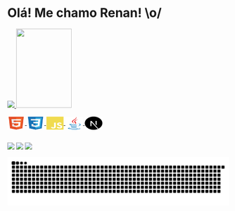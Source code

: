 <h1>Olá! Me chamo Renan! \o/</h1>

 <div>
  <a href="https://github.com/marshmll">
  <img width:"50%" height="180em" src="https://github-readme-stats.vercel.app/api?username=marshmll&show_icons=true&theme=radical&include_all_commits=true&count_private=true"/>
  <img width="50%" height="180em" src="https://github-readme-stats.vercel.app/api/top-langs/?username=marshmll&layout=compact&langs_count=7&theme=radical"/>
</div>
  
 <div style="display: inline_block"><br>
  <img align="center" alt="Renan-HTML" height="30" width="40" src="https://raw.githubusercontent.com/devicons/devicon/master/icons/html5/html5-original.svg">
  <img align="center" alt="Renan-CSS" height="30" width="40" src="https://raw.githubusercontent.com/devicons/devicon/master/icons/css3/css3-original.svg">
  <img align="center" alt="Renan-Js" height="30" width="40" src="https://raw.githubusercontent.com/devicons/devicon/master/icons/javascript/javascript-plain.svg">
  <img align="center" alt="Renan-Java" height="30" width="40" src="https://raw.githubusercontent.com/devicons/devicon/master/icons/java/java-original.svg">
  <img align="center" alt="Renan-Next" height="30" width="40" src="https://raw.githubusercontent.com/devicons/devicon/master/icons/nextjs/nextjs-original.svg">
</div>
  
 ## 
  
 <div> 
  <a href="https://instagram.com/renan._.and" target="_blank"><img src="https://img.shields.io/badge/-Instagram-%23E4405F?style=for-the-badge&logo=instagram&logoColor=white" target="_blank"></a>
  <a href = "mailto:renandasilvaoliveiraandrade@gmail.com"><img src="https://img.shields.io/badge/-Gmail-%23333?style=for-the-badge&logo=gmail&logoColor=white" target="_blank"></a>
  <a href="https://www.linkedin.com/in/renan-andrade-8a06ba212/" target="_blank"><img src="https://img.shields.io/badge/-LinkedIn-%230077B5?style=for-the-badge&logo=linkedin&logoColor=white" target="_blank"></a> 
 
  ![Snake animation](https://github.com/marshmll/marshmll/blob/output/github-contribution-grid-snake.svg)
 
</div>
